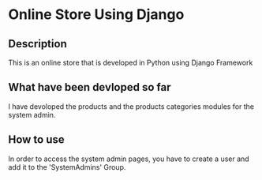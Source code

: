 # Online Store Using Django

## Description
This is an online store that is developed in Python using Django Framework

## What have been devloped so far
I have devoloped the products and the products categories modules for the system admin.

## How to use
In order to access the system admin pages, you have to create a user and add it to the 'SystemAdmins' Group.